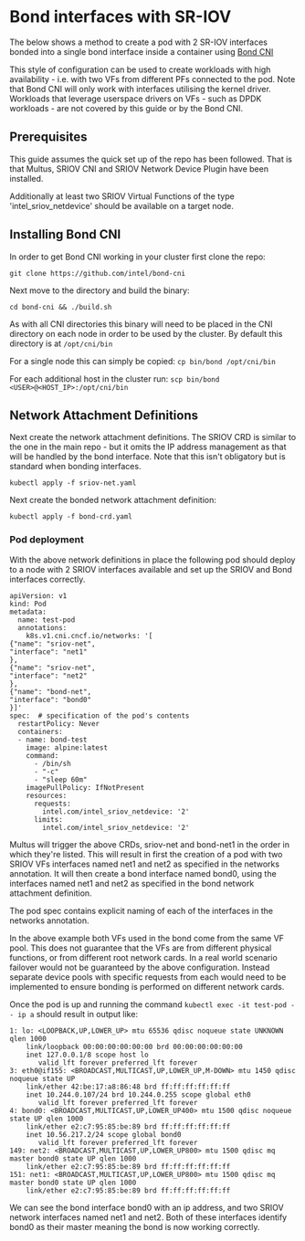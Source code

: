 # Bond interfaces with SR-IOV

The below shows a method to create a pod with 2 SR-IOV interfaces bonded into a single bond interface inside a container using [Bond CNI](https://github.com/intel/bond-cni)

This style of configuration can be used to create workloads with high availability - i.e. with two VFs from different PFs connected to the pod. Note that Bond CNI will only work with interfaces utilising the kernel driver. Workloads that leverage userspace drivers on VFs - such as DPDK workloads - are not covered by this guide or by the Bond CNI.

## Prerequisites
This guide assumes the quick set up of the repo has been followed. That is that Multus, SRIOV CNI and SRIOV Network Device Plugin have been installed.

Additionally at least two SRIOV Virtual Functions of the type 'intel_sriov_netdevice' should be available on a target node.

## Installing Bond CNI
In order to get Bond CNI working in your cluster first clone the repo:

`git clone https://github.com/intel/bond-cni`

Next move to the directory and build the binary:

`cd bond-cni && ./build.sh`

As with all CNI directories this binary will need to be placed in the CNI directory on each node in order to be used by the cluster. By default this directory is at `/opt/cni/bin`

For a single node this can simply be copied:
``cp bin/bond /opt/cni/bin``

For each additional host in the cluster run:
``scp bin/bond <USER>@<HOST_IP>:/opt/cni/bin``

## Network Attachment Definitions
Next create the network attachment definitions. The SRIOV CRD is similar to the one in the main repo - but it omits the IP address management as that will be handled by the bond interface. Note that this isn't obligatory but is standard when bonding interfaces.

``kubectl apply -f sriov-net.yaml``

Next create the bonded network attachment definition:

``kubectl apply -f bond-crd.yaml``

### Pod deployment
With the above network definitions in place the following pod should deploy to a node with 2 SRIOV interfaces available and set up the SRIOV and Bond interfaces correctly.
```
apiVersion: v1
kind: Pod
metadata:
  name: test-pod
  annotations:
    k8s.v1.cni.cncf.io/networks: '[
{"name": "sriov-net",
"interface": "net1"
},
{"name": "sriov-net",
"interface": "net2"
},
{"name": "bond-net",
"interface": "bond0"
}]'
spec:  # specification of the pod's contents
  restartPolicy: Never
  containers:
  - name: bond-test
    image: alpine:latest
    command:
      - /bin/sh
      - "-c"
      - "sleep 60m"
    imagePullPolicy: IfNotPresent
    resources:
      requests:
        intel.com/intel_sriov_netdevice: '2'
      limits:
        intel.com/intel_sriov_netdevice: '2'
```

Multus will trigger the above CRDs, sriov-net and bond-net1 in the order in which they're listed. This will result in first the creation of a pod with two SRIOV VFs interfaces named net1 and net2 as specified in the networks annotation. It will then create a bond interface named bond0, using the interfaces named net1 and net2 as specified in the bond network attachment definition.

The pod spec contains explicit naming of each of the interfaces in the networks annotation.

In the above example both VFs used in the bond come from the same VF pool. This does not guarantee that the VFs are from different physical functions, or from different root network cards. In a real world scenario failover would not be guaranteed by the above configuration. Instead separate device pools with specific requests from each would need to be implemented to ensure bonding is performed on different network cards.

Once the pod is up and running the command `kubectl exec -it test-pod -- ip a` should result in output like:

```
1: lo: <LOOPBACK,UP,LOWER_UP> mtu 65536 qdisc noqueue state UNKNOWN qlen 1000
    link/loopback 00:00:00:00:00:00 brd 00:00:00:00:00:00
    inet 127.0.0.1/8 scope host lo
       valid_lft forever preferred_lft forever
3: eth0@if155: <BROADCAST,MULTICAST,UP,LOWER_UP,M-DOWN> mtu 1450 qdisc noqueue state UP
    link/ether 42:be:17:a8:86:48 brd ff:ff:ff:ff:ff:ff
    inet 10.244.0.107/24 brd 10.244.0.255 scope global eth0
       valid_lft forever preferred_lft forever
4: bond0: <BROADCAST,MULTICAST,UP,LOWER_UP400> mtu 1500 qdisc noqueue state UP qlen 1000
    link/ether e2:c7:95:85:be:89 brd ff:ff:ff:ff:ff:ff
    inet 10.56.217.2/24 scope global bond0
       valid_lft forever preferred_lft forever
149: net2: <BROADCAST,MULTICAST,UP,LOWER_UP800> mtu 1500 qdisc mq master bond0 state UP qlen 1000
    link/ether e2:c7:95:85:be:89 brd ff:ff:ff:ff:ff:ff
151: net1: <BROADCAST,MULTICAST,UP,LOWER_UP800> mtu 1500 qdisc mq master bond0 state UP qlen 1000
    link/ether e2:c7:95:85:be:89 brd ff:ff:ff:ff:ff:ff
```
We can see the bond interface bond0 with an ip address, and two SRIOV network interfaces named net1 and net2. Both of these interfaces identify bond0 as their master meaning the bond is now working correctly.
